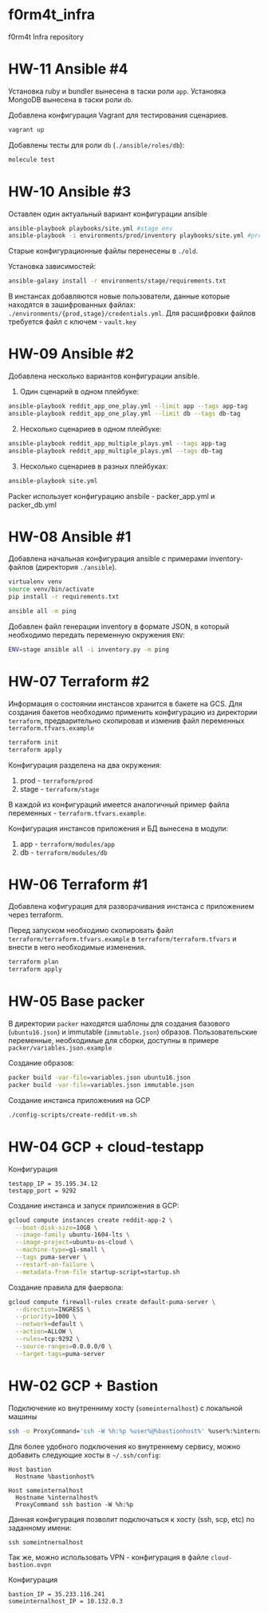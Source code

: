 # f0rm4t_infra
f0rm4t Infra repository

# HW-11 Ansible #4

Установка ruby и bundler вынесена в таски роли `app`. Установка MongoDB вынесена в таски роли `db`.

Добавлена конфигурация Vagrant для тестирования сценариев.

```bash
vagrant up
```

Добавлены тесты для роли `db` (`./ansible/roles/db`):

```bash
molecule test
```

# HW-10 Ansible #3

Оставлен один актуальный вариант конфигурации ansible

```bash
ansible-playbook playbooks/site.yml #stage env
ansible-playbook -i environments/prod/inventory playbooks/site.yml #prod env
```

Старые конфигурационные файлы перенесены в `./old`.

Установка зависимостей:

```bash
ansible-galaxy install -r environments/stage/requirements.txt
```

В инстансах добавляются новые пользователи, данные которые находятся в зашифрованных файлах: `./environments/{prod,stage}/credentials.yml`. Для расшифровки файлов требуется файл с ключем - `vault.key`

# HW-09 Ansible #2

Добавлена несколько вариантов конфигурации ansible.

1. Один сценарий в одном плейбуке:

```bash
ansible-playbook reddit_app_one_play.yml --limit app --tags app-tag
ansible-playbook reddit_app_one_play.yml --limit db --tags db-tag
```

2. Несколько сценариев в одном плейбуке:

```bash
ansible-playbook reddit_app_multiple_plays.yml --tags app-tag
ansible-playbook reddit_app_multiple_plays.yml --tags db-tag
```

3. Несколько сценариев в разных плейбуках:

```bash
ansible-playbook site.yml
```

Packer использует конфигурацию ansbile - packer_app.yml и packer_db.yml

# HW-08 Ansible #1

Добавлена начальная конфигурация ansible с примерами inventory-файлов (директория `./ansible`).

```bash
virtualenv venv
source venv/bin/activate
pip install -r requirements.txt

ansible all -m ping
```

Добавлен файл генерации inventory в формате JSON, в который необходимо передать переменную окружения `ENV`:

```bash
ENV=stage ansible all -i inventory.py -m ping
```


# HW-07 Terraform #2

Информация о состоянии инстансов хранится в бакете на GCS. Для создания бакетов необходимо применить конфигурацию из директории `terraform`, предварительно скопировав и изменив файл переменных `terraform.tfvars.example`

```bash
terraform init
terraform apply
```

Конфигурация разделена на два окружения:
1. prod - `terraform/prod`
2. stage - `terraform/stage`

В каждой из конфигураций имеется аналогичный пример файла переменных - `terraform.tfvars.example`.

Конфигурация инстансов приложения и БД вынесена в модули:

1. app - `terraform/modules/app`
2. db - `terraform/modules/db`

# HW-06 Terraform #1

Добавлена кофигурация для разворачивания инстанса с приложением через terraform.

Перед запуском необходимо скопировать файл `terraform/terraform.tfvars.example` в `terraform/terraform.tfvars` и внести в него необходимые изменения.

```bash
terraform plan
terraform apply
```

# HW-05 Base packer

В директории `packer` находятся шаблоны для создания базового (`ubuntu16.json`) и immutable (`immutable.json`) образов. Пользовательские переменные, необходимые для сборки, доступны в примере `packer/variables.json.example`

Создание образов:

```bash
packer build -var-file=variables.json ubuntu16.json
packer build -var-file=variables.json immutable.json
```

Создание инстанса приложениия на GCP

```bash
./config-scripts/create-reddit-vm.sh
```

# HW-04 GCP + cloud-testapp

Конфигурация

```
testapp_IP = 35.195.34.12
testapp_port = 9292
```

Создание инстанса и запуск прииложения в GCP:

```bash
gcloud compute instances create reddit-app-2 \
  --boot-disk-size=10GB \
  --image-family ubuntu-1604-lts \
  --image-project=ubuntu-os-cloud \
  --machine-type=g1-small \
  --tags puma-server \
  --restart-on-failure \
  --metadata-from-file startup-script=startup.sh
```

Создание правила для фаервола:

```bash
gcloud compute firewall-rules create default-puma-server \
  --direction=INGRESS \
  --priority=1000 \
  --network=default \
  --action=ALLOW \
  --rules=tcp:9292 \
  --source-ranges=0.0.0.0/0 \
  --target-tags=puma-server
```

# HW-02 GCP + Bastion

Подключение ко внутренниму хосту (`someinternalhost`) с локальной машины

```bash
ssh -o ProxyCommand='ssh -W %h:%p %user%@%bastionhost%' %user%:%internalhost%
```

Для более удобного подключения ко внутреннему сервису, можно добавить следующие хосты в `~/.ssh/config`:

```
Host bastion
  Hostname %bastionhost%

Host someinternalhost
  Hostname %internalhost%
  ProxyCommand ssh bastion -W %h:%p
```

Данная конфигурация позволит подключаться к хосту (ssh, scp, etc) по заданному имени:

```
ssh someintnernalhost
```

Так же, можно использовать VPN - конфигурация в файле `cloud-bastion.ovpn`

Конфигурация

```
bastion_IP = 35.233.116.241
someinternalhost_IP = 10.132.0.3
```
